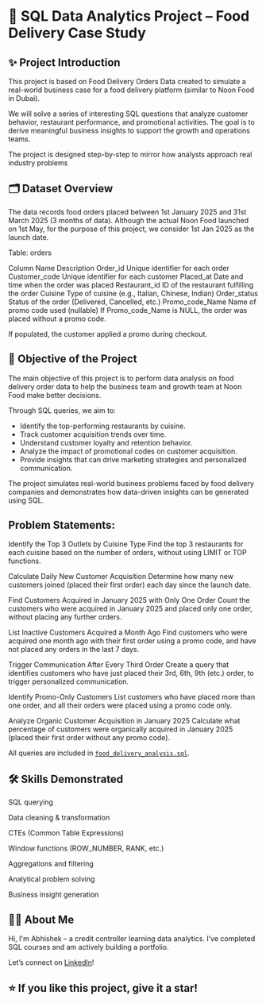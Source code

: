 # 🍔 SQL Data Analytics Project – Food Delivery Case Study

## ✨ Project Introduction
This project is based on Food Delivery Orders Data created to simulate a real-world business case for a food delivery platform (similar to Noon Food in Dubai).

We will solve a series of interesting SQL questions that analyze customer behavior, restaurant performance, and promotional activities.
The goal is to derive meaningful business insights to support the growth and operations teams.

The project is designed step-by-step to mirror how analysts approach real industry problems

## 🗂️ Dataset Overview
The data records food orders placed between 1st January 2025 and 31st March 2025 (3 months of data).
Although the actual Noon Food launched on 1st May, for the purpose of this project, we consider 1st Jan 2025 as the launch date.

Table: orders


Column Name	Description
Order_id	Unique identifier for each order
Customer_code	Unique identifier for each customer
Placed_at	Date and time when the order was placed
Restaurant_id	ID of the restaurant fulfilling the order
Cuisine	Type of cuisine (e.g., Italian, Chinese, Indian)
Order_status	Status of the order (Delivered, Cancelled, etc.)
Promo_code_Name	Name of promo code used (nullable)
If Promo_code_Name is NULL, the order was placed without a promo code.

If populated, the customer applied a promo during checkout.

## 🎯 Objective of the Project

The main objective of this project is to perform data analysis on food delivery order data to help the business team and growth team at Noon Food make better decisions.

Through SQL queries, we aim to:
- Identify the top-performing restaurants by cuisine.
- Track customer acquisition trends over time.
- Understand customer loyalty and retention behavior.
- Analyze the impact of promotional codes on customer acquisition.
- Provide insights that can drive marketing strategies and personalized communication.

The project simulates real-world business problems faced by food delivery companies and demonstrates how data-driven insights can be generated using SQL.



## Problem Statements:

Identify the Top 3 Outlets by Cuisine Type
Find the top 3 restaurants for each cuisine based on the number of orders, without using LIMIT or TOP functions.

Calculate Daily New Customer Acquisition
Determine how many new customers joined (placed their first order) each day since the launch date.

Find Customers Acquired in January 2025 with Only One Order
Count the customers who were acquired in January 2025 and placed only one order, without placing any further orders.

List Inactive Customers Acquired a Month Ago
Find customers who were acquired one month ago with their first order using a promo code, and have not placed any orders in the last 7 days.

Trigger Communication After Every Third Order
Create a query that identifies customers who have just placed their 3rd, 6th, 9th (etc.) order, to trigger personalized communication.

Identify Promo-Only Customers
List customers who have placed more than one order, and all their orders were placed using a promo code only.

Analyze Organic Customer Acquisition in January 2025
Calculate what percentage of customers were organically acquired in January 2025 (placed their first order without any promo code).

All queries are included in [`food_delivery_analysis.sql`](./food_delivery_analysis.sql).


## 🛠️ Skills Demonstrated
SQL querying

Data cleaning & transformation

CTEs (Common Table Expressions)

Window functions (ROW_NUMBER, RANK, etc.)

Aggregations and filtering

Analytical problem solving

Business insight generation


## 🙋‍♂️ About Me
Hi, I'm Abhishek – a credit controller learning data analytics. I’ve completed SQL courses and am actively building a portfolio.

Let’s connect on [LinkedIn](linkedin.com/in/abhishek-rai-5054001b7)!

## ⭐️ If you like this project, give it a star!
